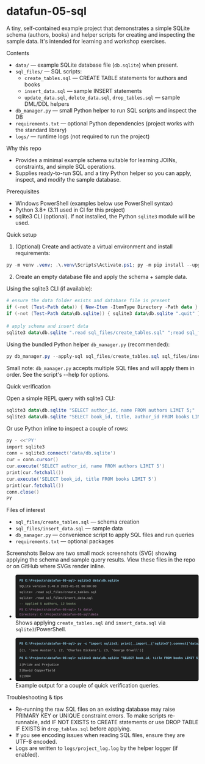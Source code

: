 # datafun-05-sql

A tiny, self-contained example project that demonstrates a simple SQLite schema (authors, books) and helper scripts for creating and inspecting the sample data. It's intended for learning and workshop exercises.

Contents
- `data/` — example SQLite database file (`db.sqlite`) when present.
- `sql_files/` — SQL scripts:
  - `create_tables.sql` — CREATE TABLE statements for authors and books
  - `insert_data.sql` — sample INSERT statements
  - `update_data.sql`, `delete_data.sql`, `drop_tables.sql` — sample DML/DDL helpers
- `db_manager.py` — small Python helper to run SQL scripts and inspect the DB
- `requirements.txt` — optional Python dependencies (project works with the standard library)
- `logs/` — runtime logs (not required to run the project)

Why this repo
- Provides a minimal example schema suitable for learning JOINs, constraints, and simple SQL operations.
- Supplies ready-to-run SQL and a tiny Python helper so you can apply, inspect, and modify the sample database.

Prerequisites
- Windows PowerShell (examples below use PowerShell syntax)
- Python 3.8+ (3.11 used in CI for this project)
- sqlite3 CLI (optional). If not installed, the Python `sqlite3` module will be used.

Quick setup

1) (Optional) Create and activate a virtual environment and install requirements:

```powershell
py -m venv .venv; .\.venv\Scripts\Activate.ps1; py -m pip install --upgrade pip; py -m pip install -r requirements.txt
```

2) Create an empty database file and apply the schema + sample data.

Using the sqlite3 CLI (if available):

```powershell
# ensure the data folder exists and database file is present
if (-not (Test-Path data)) { New-Item -ItemType Directory -Path data }
if (-not (Test-Path data\db.sqlite)) { sqlite3 data\db.sqlite ".quit" }

# apply schema and insert data
sqlite3 data\db.sqlite ".read sql_files/create_tables.sql" ";read sql_files/insert_data.sql"
```

Using the bundled Python helper `db_manager.py` (recommended):

```powershell
py db_manager.py --apply-sql sql_files/create_tables.sql sql_files/insert_data.sql
```

Small note: `db_manager.py` accepts multiple SQL files and will apply them in order. See the script's --help for options.

Quick verification

Open a simple REPL query with sqlite3 CLI:

```powershell
sqlite3 data\db.sqlite "SELECT author_id, name FROM authors LIMIT 5;"
sqlite3 data\db.sqlite "SELECT book_id, title, author_id FROM books LIMIT 5;"
```

Or use Python inline to inspect a couple of rows:

```powershell
py - <<'PY'
import sqlite3
conn = sqlite3.connect('data/db.sqlite')
cur = conn.cursor()
cur.execute('SELECT author_id, name FROM authors LIMIT 5')
print(cur.fetchall())
cur.execute('SELECT book_id, title FROM books LIMIT 5')
print(cur.fetchall())
conn.close()
PY
```

Files of interest
- `sql_files/create_tables.sql` — schema creation
- `sql_files/insert_data.sql` — sample data
- `db_manager.py` — convenience script to apply SQL files and run queries
- `requirements.txt` — optional packages

Screenshots
Below are two small mock screenshots (SVG) showing applying the schema and sample query results. View these files in the repo or on GitHub where SVGs render inline.

- ![Apply schema](docs/screenshots/apply_schema.svg)  
  Shows applying `create_tables.sql` and `insert_data.sql` via `sqlite3`/PowerShell.

- ![Query results](docs/screenshots/query_results.svg)  
  Example output for a couple of quick verification queries.

Troubleshooting & tips
- Re-running the raw SQL files on an existing database may raise PRIMARY KEY or UNIQUE constraint errors. To make scripts re-runnable, add IF NOT EXISTS to CREATE statements or use DROP TABLE IF EXISTS in `drop_tables.sql` before applying.
- If you see encoding issues when reading SQL files, ensure they are UTF-8 encoded.
- Logs are written to `logs/project_log.log` by the helper logger (if enabled).



